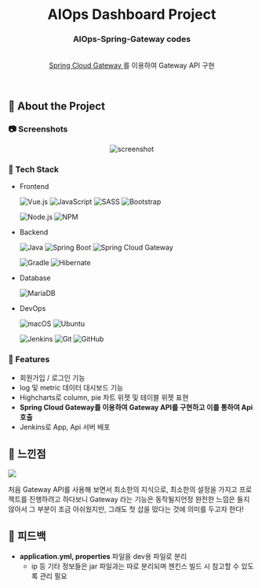<div align="center">

  <h1>AIOps Dashboard Project</h1>
  
  <p>
    <h3>
      AIOps-Spring-Gateway codes
    </h3>
    <br/>
    <a href="https://spring.io/projects/spring-cloud-gateway">
      Spring Cloud Gateway
    </a>
    <span>
      를 이용하여 Gateway API 구현
    </span>
  </p>
</div>

<br />

<!-- About the Project -->
## :star2: About the Project


<!-- Screenshots -->
### :camera: Screenshots

<div align="center"> 
  <img src="https://placehold.co/600x400?text=Your+Screenshot+here" alt="screenshot" />
</div>


<!-- TechStack -->
### :space_invader: Tech Stack

- Frontend

  ![Vue.js](https://img.shields.io/badge/Vue.js-4FC08D.svg?style=flat-square&logo=vuedotjs&logoColor=white)
  ![JavaScript](https://img.shields.io/badge/Javascript-F7DF1E.svg?style=flat-square&logo=javascript&logoColor=black)
  ![SASS](https://img.shields.io/badge/SASS-hotpink.svg?style=flat-square&logo=SASS&logoColor=white)
  ![Bootstrap](https://img.shields.io/badge/Bootstrap-7952B3?style=flat-square&logo=bootstrap&logoColor=white)
  
  ![Node.js](https://img.shields.io/badge/Node.js-339933?style=flat-square&logo=Node.js&logoColor=white)
  ![NPM](https://img.shields.io/badge/NPM-CB3837.svg?style=flat-square&logo=npm&logoColor=white)
  
- Backend

  ![Java](https://img.shields.io/badge/Java-%23ED8B00.svg?style=flat-square&logo=java&logoColor=white)
  ![Spring Boot](https://img.shields.io/badge/Spring%20Boot-%236DB33F.svg?style=flat-square&logo=springboot&logoColor=white)
  ![Spring Cloud Gateway](https://img.shields.io/badge/Spring%20Cloud%20Gateway-%236DB33F.svg?style=flat-square&logo=spring&logoColor=white)
  
  ![Gradle](https://img.shields.io/badge/Gradle-02303A.svg?style=flat-square&logo=gradle&logoColor=white)
  ![Hibernate](https://img.shields.io/badge/Hibernate-59666C.svg?style=flat-square&logo=hibernate&logoColor=white)

- Database

  ![MariaDB](https://img.shields.io/badge/MariaDB-003545.svg?style=flat-square&logo=mariadb&logoColor=white)

- DevOps

  ![macOS](https://img.shields.io/badge/mac%20OS-000000?style=flat-square&logo=macos&logoColor=white)
  ![Ubuntu](https://img.shields.io/badge/Ubuntu-E95420?style=flat-square&logo=ubuntu&logoColor=white)  
  
  ![Jenkins](https://img.shields.io/badge/Jenkins-D24939?style=flat-square&logo=jenkins&logoColor=white)
  ![Git](https://img.shields.io/badge/Git-F05032?style=flat-square&logo=git&logoColor=white)
  ![GitHub](https://img.shields.io/badge/Git%20Hub-181717?style=flat-square&logo=github&logoColor=white)

<!-- Features -->
### :dart: Features

- 회원가입 / 로그인 기능
- log 및 metric 데이터 대시보드 기능
- Highcharts로 column, pie 차트 위젯 및 테이블 위젯 표현
- **Spring Cloud Gateway를 이용하여 Gateway API를 구현하고 이를 통하여 Api 호출**
- Jenkins로 App, Api 서버 배포

<!-- Contributing -->
## :wave: 느낀점

<a href="https://github.com/Louis3797/awesome-readme-template/graphs/contributors">
  <img src="https://contrib.rocks/image?repo=Louis3797/awesome-readme-template" />
</a>

처음 Gateway API를 사용해 보면서 최소한의 지식으로, 최소한의 설정을 가지고 프로젝트를 진행하려고 하다보니
Gateway 라는 기능은 동작될지언정 완전한 느낌은 들지 않아서 그 부분이 조금 아쉬웠지만,
그래도 첫 삽을 떴다는 것에 의미를 두고자 한다!

## :scroll: 피드백

- **application.yml, properties** 파일을 dev용 파일로 분리
  + ip 등 기타 정보들은 jar 파일과는 따로 분리되며 젠킨스 빌드 시 참고할 수 있도록 관리 필요

